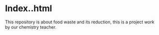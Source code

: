 # Index..html
This repository is about food waste and its reduction, this is a project work by our chemistry teacher.
